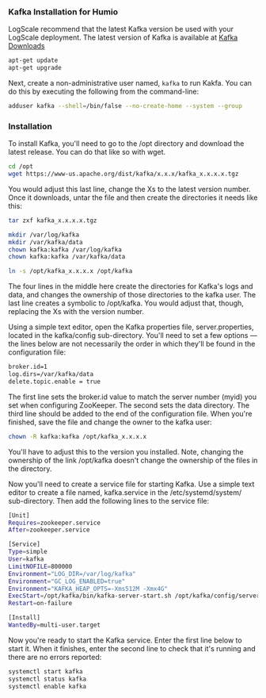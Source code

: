 ### Kafka Installation for Humio

LogScale recommend that the latest Kafka version be used with your LogScale deployment. The latest version of Kafka is available at [Kafka Downloads](https://kafka.apache.org/downloads)

```bash
apt-get update
apt-get upgrade
```
 Next, create a non-administrative user named, ``kafka`` to run Kakfa. You can do this by executing the following from the command-line: 
```bash
adduser kafka --shell=/bin/false --no-create-home --system --group
```
### Installation
 To install Kafka, you'll need to go to the /opt directory and download the latest release. You can do that like so with wget. 
```bash
cd /opt
wget https://www-us.apache.org/dist/kafka/x.x.x/kafka_x.x.x.x.tgz
```
You would adjust this last line, change the Xs to the latest version number. Once it downloads, untar the file and then create the directories it needs like this: 
```bash
tar zxf kafka_x.x.x.x.tgz

mkdir /var/log/kafka
mkdir /var/kafka/data
chown kafka:kafka /var/log/kafka
chown kafka:kafka /var/kafka/data

ln -s /opt/kafka_x.x.x.x /opt/kafka
```

The four lines in the middle here create the directories for Kafka's logs and data, and changes the ownership of those directories to the kafka user. The last line creates a symbolic to /opt/kafka. You would adjust that, though, replacing the Xs with the version number.

Using a simple text editor, open the Kafka properties file, server.properties, located in the kafka/config sub-directory. You'll need to set a few options — the lines below are not necessarily the order in which they'll be found in the configuration file:
```bash
broker.id=1
log.dirs=/var/kafka/data
delete.topic.enable = true
```
The first line sets the broker.id value to match the server number (myid) you set when configuring ZooKeeper. The second sets the data directory. The third line should be added to the end of the configuration file. When you're finished, save the file and change the owner to the kafka user: 
```bash
chown -R kafka:kafka /opt/kafka_x.x.x.x
```

You'll have to adjust this to the version you installed. Note, changing the ownership of the link /opt/kafka doesn't change the ownership of the files in the directory.

Now you'll need to create a service file for starting Kafka. Use a simple text editor to create a file named, kafka.service in the /etc/systemd/system/ sub-directory. Then add the following lines to the service file:
```bash
[Unit]
Requires=zookeeper.service
After=zookeeper.service

[Service]
Type=simple
User=kafka
LimitNOFILE=800000
Environment="LOG_DIR=/var/log/kafka"
Environment="GC_LOG_ENABLED=true"
Environment="KAFKA_HEAP_OPTS=-Xms512M -Xmx4G"
ExecStart=/opt/kafka/bin/kafka-server-start.sh /opt/kafka/config/server.properties
Restart=on-failure

[Install]
WantedBy=multi-user.target
```
Now you're ready to start the Kafka service. Enter the first line below to start it. When it finishes, enter the second line to check that it's running and there are no errors reported: 
```bash
systemctl start kafka
systemctl status kafka
systemctl enable kafka
```